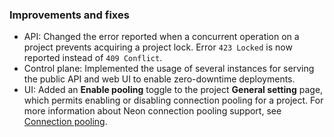 ### Improvements and fixes

- API: Changed the error reported when a concurrent operation on a project prevents acquiring a project lock. Error `423 Locked` is now reported instead of `409 Conflict`.
- Control plane: Implemented the usage of several instances for serving the public API and web UI to enable zero-downtime deployments.
- UI: Added an **Enable pooling** toggle to the project **General setting** page, which permits enabling or disabling connection pooling for a project. For more information about Neon connection pooling support, see [Connection pooling](/docs/get-started-with-neon/connection-pooling/).
